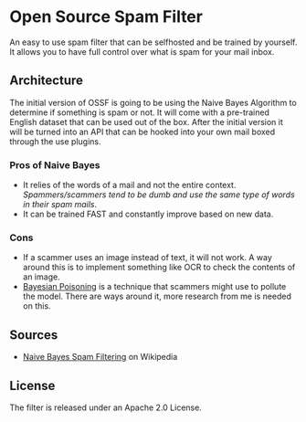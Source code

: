 # Open Source Spam Filter
An easy to use spam filter that can be selfhosted and be trained by yourself. It allows you to have full control over what is spam for your mail inbox.


## Architecture
The initial version of OSSF is going to be using the Naive Bayes Algorithm to determine if something is spam or not. It will come with a pre-trained English dataset that can be used out of the box. After the initial version it will be turned into an API that can be hooked into your own mail boxed through the use plugins.


### Pros of Naive Bayes
- It relies of the words of a mail and not the entire context. _Spammers/scammers tend to be dumb and use the same type of words in their spam mails_.
- It can be trained FAST and constantly improve based on new data.


### Cons
- If a scammer uses an image instead of text, it will not work. A way around this is to implement something like OCR to check the contents of an image.
- [Bayesian Poisoning](https://en.wikipedia.org/wiki/Bayesian_poisoning) is a technique that scammers might use to pollute the model. There are ways around it, more research from me is needed on this.


## Sources
- [Naive Bayes Spam Filtering](https://en.wikipedia.org/wiki/Naive_Bayes_spam_filtering) on Wikipedia

## License
The filter is released under an Apache 2.0 License.